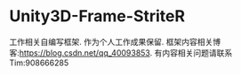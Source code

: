 # Unity3D-Frame-StriteR
工作相关自编写框架.
作为个人工作成果保留.
框架内容相关博客:https://blog.csdn.net/qq_40093853.
有内容相关问题请联系Tim:908666285
